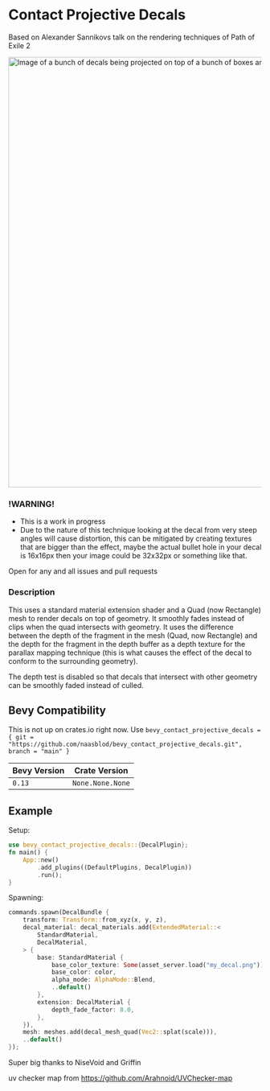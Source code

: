 # Contact Projective Decals
Based on Alexander Sannikovs talk on the rendering techniques of Path of Exile 2

<img width="856" alt="Image of a bunch of decals being projected on top of a bunch of boxes and stuff" src="https://github.com/naasblod/bevy_decal_lab/assets/51246882/85b17493-2428-41a1-9b54-83bf192fdc0a">

### !WARNING!
* This is a work in progress
* Due to the nature of this technique looking at the decal from very steep angles will cause distortion, this can be mitigated by creating textures that are bigger than the effect, maybe the actual bullet hole in your decal is 16x16px then your image could be 32x32px or something like that.

Open for any and all issues and pull requests

### Description
This uses a standard material extension shader and a Quad (now Rectangle) mesh to render decals on top of geometry. It smoothly fades instead of clips when the quad intersects with geometry. It uses the difference between the depth of the fragment in the mesh (Quad, now Rectangle) and the depth for the fragment in the depth buffer as a depth texture for the parallax mapping technique (this is what causes the effect of the decal to conform to the surrounding geometry).

The depth test is disabled so that decals that intersect with other geometry can be smoothly faded instead of culled.

## Bevy Compatibility
This is not up on crates.io right now. Use 
`bevy_contact_projective_decals = { git = "https://github.com/naasblod/bevy_contact_projective_decals.git", branch = "main" }`

| Bevy Version | Crate Version |
|--------------|---------------|
| `0.13`       | `None.None.None`       |

## Example

Setup:
```rs
use bevy_contact_projective_decals::{DecalPlugin};
fn main() {
    App::new()
        .add_plugins((DefaultPlugins, DecalPlugin))
        .run();
}
```

Spawning:
```rs
commands.spawn(DecalBundle {
    transform: Transform::from_xyz(x, y, z),
    decal_material: decal_materials.add(ExtendedMaterial::<
        StandardMaterial,
        DecalMaterial,
    > {
        base: StandardMaterial {
            base_color_texture: Some(asset_server.load("my_decal.png"))),
            base_color: color,
            alpha_mode: AlphaMode::Blend,
            ..default()
        },
        extension: DecalMaterial {
            depth_fade_factor: 8.0,
        },
    }),
    mesh: meshes.add(decal_mesh_quad(Vec2::splat(scale))),
    ..default()
});
```

Super big thanks to NiseVoid and Griffin

uv checker map from https://github.com/Arahnoid/UVChecker-map

